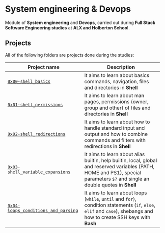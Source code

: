 # System engineering & Devops

Module of **System engineering** and **Devops**, carried out during **Full Stack Software Engineering studies** at **ALX and Holberton School**.

## Projects
All of the following folders are projects done during the studies:

| Project name | Description |
| ------------ | ----------- |
| [`0x00-shell_basics`](https://github.com/joephy527/alx-system_engineering-devops/tree/master/0x00-shell_basics) | It aims to learn about basics commands, navigation, files and directories in **Shell** |
| [`0x01-shell_permissions`](https://github.com/joephy527/alx-system_engineering-devops/tree/master/0x01-shell_permissions) | It aims to learn about man pages, permissions (owner, group and other) of files and directories in **Shell** |
| [`0x02-shell_redirections`](https://github.com/joephy527/alx-system_engineering-devops/tree/master/0x02-shell_redirections) | It aims to learn about how to handle standard input and output and how to combine commands and filters with redirections in **Shell** |
| [`0x03-shell_variable_expansions`](https://github.com/joephy527/alx-system_engineering-devops/tree/master/0x03-shell_variables_expansions) | It aims to learn about alias builtin, help builtin, local, global and reserved variables (PATH, HOME and PS1), special parameters `$?` and single an double quotes in **Shell** |
| [`0x04-loops_conditions_and_parsing`](https://github.com/joephy527/alx-system_engineering-devops/tree/master/0x04-loops_conditions_and_parsing) | It aims to learn about loops (`while`, `until` and `for`), condition statements (`if`, `else`, `elif` and `case`), shebangs and how to create SSH keys with **Bash** |
